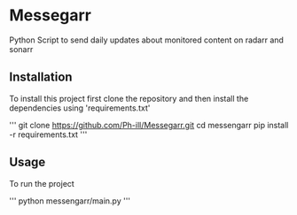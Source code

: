 # Messegarr

Python Script to send daily updates about monitored content on radarr and sonarr

## Installation

To install this project first clone the repository and then install the dependencies using 'requirements.txt' 

'''
git clone https://github.com/Ph-ill/Messegarr.git
cd messengarr
pip install -r requirements.txt
'''

## Usage
To run the project

'''
python messengarr/main.py
'''
